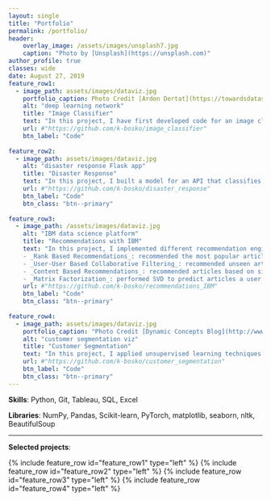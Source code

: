 ```yaml
---
layout: single
title: "Portfolio"
permalink: /portfolio/
header:
    overlay_image: /assets/images/unsplash7.jpg
    caption: "Photo by [Unsplash](https://unsplash.com)"
author_profile: true
classes: wide
date: August 27, 2019
feature_row1:
  - image_path: assets/images/dataviz.jpg
    portfolio_caption: Photo Credit [Ardon Dertat](https://towardsdatascience.com/applied-deep-learning-part-1-artificial-neural-networks-d7834f67a4f6)
    alt: "deep learning network"
    title: "Image Classifier"
    text: "In this project, I have first developed code for an image classifier built with PyTorch in Jupyter Notebook, then converted it into a command line application. The application allows you to choose one of the pretrained architectures, specify different hyperparameters (learning rate, hidden layers, epochs) and use either GPU or CPU for training. I also implemented saving the checkpoints so that you can continue training if stopped. Image Classifier predicts 102 flower categories. "
    url: #"https://github.com/k-bosko/image_classifier"
    btn_label: "Code"
    
feature_row2:
  - image_path: assets/images/dataviz.jpg
    alt: "disaster response Flask app"
    title: "Disaster Response"
    text: "In this project, I built a model for an API that classifies disaster messages. The datasets provided by Figure Eight contain real messages sent during disaster events and their respective categories. The task was to train the supervised ML classifier to automate categorization of the new messages so that different disaster relief agencies would receive only relevant ones. The model was then deployed as a Python Flask app to Heroku."
    url: #"https://github.com/k-bosko/disaster_response"
    btn_label: "Code"
    btn_class: "btn--primary"
    
feature_row3:
  - image_path: /assets/images/dataviz.jpg
    alt: "IBM data science platform"
    title: "Recommendations with IBM"
    text: "In this project, I implemented different recommendation engines for users of the IBM Watson Studio platform. <br>
    - _Rank Based Recommendations_: recommended the most popular articles based on the highest user interactions <br>
    - _User-User Based Collaborative Filtering_: recommended unseen articles that were viewed by most similar users <br>
    - _Content Based Recommendations_: recommended articles based on similarity of content <br>
    - _Matrix Factorization_: performed SVD to predict articles a user might interact with"
    url: #"https://github.com/k-bosko/recommendations_IBM"
    btn_label: "Code"
    btn_class: "btn--primary"
    
feature_row4:
  - image_path: assets/images/dataviz.jpg
    portfolio_caption: "Photo Credit [Dynamic Concepts Blog](http://www.dynamic-concepts.nl/en/segmentation/)"
    alt: "customer segmentation viz"
    title: "Customer Segmentation"
    text: "In this project, I applied unsupervised learning techniques to identify segments of the population that form the core customer base for a mail-order sales company in Germany. I worked with real-life data provided by Bertelsmann partners AZ Direct and Arvato Finance Solution. Prior to applying the machine learning methods, I assessed and cleaned the data in order to convert the data into a usable form."
    url: #"https://github.com/k-bosko/customer_segmentation"
    btn_label: "Code"
    btn_class: "btn--primary"
---
```


**Skills**: Python, Git, Tableau, SQL, Excel

**Libraries**: NumPy, Pandas, Scikit-learn, PyTorch, matplotlib, seaborn, nltk, BeautifulSoup

----------------------------------------------------------
**Selected projects**:

{% include feature_row id="feature_row1" type="left" %}
{% include feature_row id="feature_row2" type="left" %}
{% include feature_row id="feature_row3" type="left" %}
{% include feature_row id="feature_row4" type="left" %}

